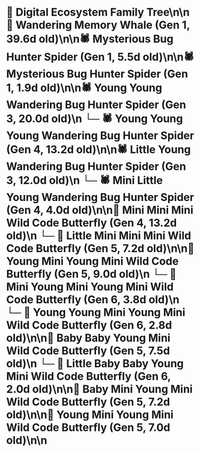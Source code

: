 # 🌳 Digital Ecosystem Family Tree\n\n🐋 Wandering Memory Whale (Gen 1, 39.6d old)\n\n🕷️ Mysterious Bug Hunter Spider (Gen 1, 5.5d old)\n\n🕷️ Mysterious Bug Hunter Spider (Gen 1, 1.9d old)\n\n🕷️ Young Young Wandering Bug Hunter Spider (Gen 3, 20.0d old)\n  └─ 🕷️ Young Young Young Wandering Bug Hunter Spider (Gen 4, 13.2d old)\n\n🕷️ Little Young Wandering Bug Hunter Spider (Gen 3, 12.0d old)\n  └─ 🕷️ Mini Little Young Wandering Bug Hunter Spider (Gen 4, 4.0d old)\n\n🦋 Mini Mini Mini Wild Code Butterfly (Gen 4, 13.2d old)\n  └─ 🦋 Little Mini Mini Mini Wild Code Butterfly (Gen 5, 7.2d old)\n\n🦋 Young Mini Young Mini Wild Code Butterfly (Gen 5, 9.0d old)\n  └─ 🦋 Mini Young Mini Young Mini Wild Code Butterfly (Gen 6, 3.8d old)\n  └─ 🦋 Young Young Mini Young Mini Wild Code Butterfly (Gen 6, 2.8d old)\n\n🦋 Baby Baby Young Mini Wild Code Butterfly (Gen 5, 7.5d old)\n  └─ 🦋 Little Baby Baby Young Mini Wild Code Butterfly (Gen 6, 2.0d old)\n\n🦋 Baby Mini Young Mini Wild Code Butterfly (Gen 5, 7.2d old)\n\n🦋 Young Mini Young Mini Wild Code Butterfly (Gen 5, 7.0d old)\n\n